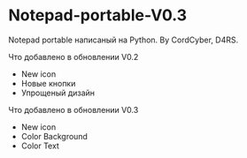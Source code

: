 # Notepad-portable-V0.3
Notepad portable написаный на Python. By CordCyber, D4RS.

Что добавлено в обновлении V0.2

- New icon
- Новые кнопки
- Упрощеный дизайн

Что добавлено в обновлении V0.3

- New icon
- Color Background
- Color Text
